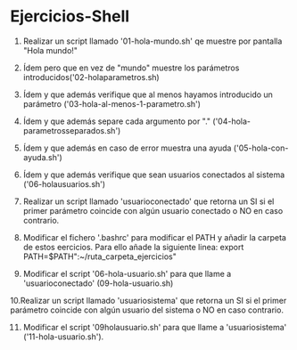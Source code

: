 # Ejercicios-Shell

1. Realizar un script llamado '01-hola-mundo.sh' qe muestre por pantalla "Hola mundo!"

2. Ídem pero que en vez de "mundo" muestre los parámetros introducidos('02-holaparametros.sh)

3. Ídem y que además verifique que al menos hayamos introducido un parámetro ('03-hola-al-menos-1-parametro.sh')

4. Ídem y que además separe cada argumento por "." ('04-hola-parametrosseparados.sh')

5. Ídem y que además en caso de error muestra una ayuda ('05-hola-con-ayuda.sh')

6. Ídem y que además verifique que sean usuarios conectados al sistema ('06-holausuarios.sh')

7. Realizar un script llamado 'usuarioconectado' que retorna un SI si el primer parámetro coincide con algún usuario conectado o NO en caso contrario.

8. Modificar el fichero '.bashrc' para modificar el PATH y añadir la carpeta de estos eercicios. Para ello añade la siguiente linea: export PATH=$PATH":~/ruta_carpeta_ejercicios"

9. Modificar el script '06-hola-usuario.sh' para que llame a 'usuarioconectado' (09-hola-usuario.sh)

10.Realizar un script llamado 'usuariosistema' que retorna un SI si el primer 
parámetro coincide con algún usuario del sistema o NO en caso contrario.

11. Modificar el script '09­hola­usuario.sh' para que llame a 'usuariosistema' 
('11-hola-usuario.sh').
